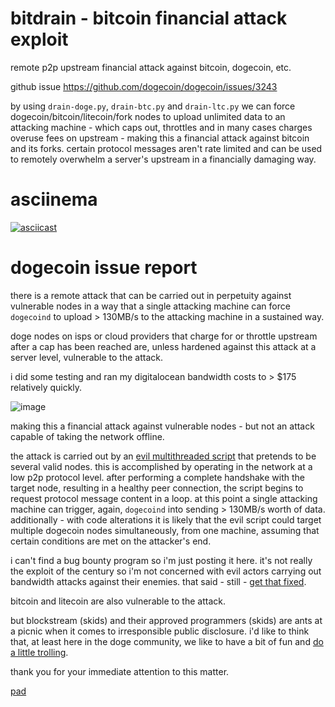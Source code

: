 # bitdrain - bitcoin financial attack exploit
remote p2p upstream financial attack against bitcoin, dogecoin, etc.

github issue https://github.com/dogecoin/dogecoin/issues/3243

by using `drain-doge.py`, `drain-btc.py` and `drain-ltc.py` we can force dogecoin/bitcoin/litecoin/fork nodes to upload unlimited data to an attacking machine - which caps out, throttles and in many cases charges overuse fees on upstream - making this a financial attack against bitcoin and its forks. certain protocol messages aren't rate limited and can be used to remotely overwhelm a server's upstream in a financially damaging way.

# asciinema
[![asciicast](https://asciinema.org/a/577193.svg)](https://asciinema.org/a/577193)

# dogecoin issue report

there is a remote attack that can be carried out in perpetuity against vulnerable nodes in a way that a single attacking machine can force `dogecoind` to upload > 130MB/s to the attacking machine in a sustained way.

doge nodes on isps or cloud providers that charge for or throttle upstream after a cap has been reached are, unless hardened against this attack at a server level, vulnerable to the attack.

i did some testing and ran my digitalocean bandwidth costs to > $175 relatively quickly.

![image](https://user-images.githubusercontent.com/38997186/229753562-079d844f-8b82-4d23-9fd8-56fc6bcca3d7.png)

making this a financial attack against vulnerable nodes - but not an attack capable of taking the network offline.

the attack is carried out by an [evil multithreaded script](https://github.com/visualbasic6/drain) that pretends to be several valid nodes. this is accomplished by operating in the network at a low p2p protocol level. after performing a complete handshake with the target node, resulting in a healthy peer connection, the script begins to request protocol message content in a loop. at this point a single attacking machine can trigger, again, `dogecoind` into sending > 130MB/s worth of data. additionally - with code alterations it is likely that the evil script could target multiple dogecoin nodes simultaneously, from one machine, assuming that certain conditions are met on the attacker's end.

i can't find a bug bounty program so i'm just posting it here. it's not really the exploit of the century so i'm not concerned with evil actors carrying out bandwidth attacks against their enemies. that said - still - [get that fixed](https://youtube.com/watch?v=BU3tDES29sY&t=143s).

bitcoin and litecoin are also vulnerable to the attack.

but blockstream (skids) and their approved programmers (skids) are ants at a picnic when it comes to irresponsible public disclosure. i'd like to think that, at least here in the doge community, we like to have a bit of fun and [do a little trolling](https://youtu.be/PobQzVsj7GE?t=4).

thank you for your immediate attention to this matter.

[pad](https://twitter.com/123456)
